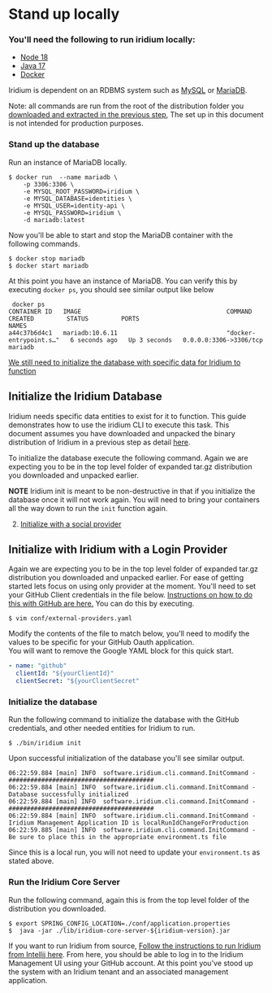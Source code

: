 # Stand up locally

### You'll need the following to run iridium locally:
* [Node 18](https://nodejs.org/en)
* [Java 17](https://adoptium.net/temurin/releases/)
* [Docker](https://docs.docker.com/)

Iridium is dependent on an RDBMS system such as [MySQL](https://www.mysql.com/) or [MariaDB](https://mariadb.org/).

Note: all commands are run from the root of the distribution folder you [downloaded and extracted in the previous step](1.Install-the-CLI.md),
The set up in this document is not intended for production purposes.

### Stand up the database

Run an instance of MariaDB locally. 
```shell
$ docker run  --name mariadb \
    -p 3306:3306 \
    -e MYSQL_ROOT_PASSWORD=iridium \
    -e MYSQL_DATABASE=identities \
    -e MYSQL_USER=identity-api \
    -e MYSQL_PASSWORD=iridium \
    -d mariadb:latest
```
Now you'll be able to start and stop the MariaDB container with the following commands.
```shell
$ docker stop mariadb
$ docker start mariadb
```


At this point you have an instance of MariaDB.
You can verify this by executing `docker ps`, you should see similar output like below
```shell
 docker ps
CONTAINER ID   IMAGE                                        COMMAND                  CREATED         STATUS         PORTS                                        NAMES
a44c37b6d4c1   mariadb:10.6.11                              "docker-entrypoint.s…"   6 seconds ago   Up 3 seconds   0.0.0.0:3306->3306/tcp                       mariadb
```



[We still need to initialize the database with specific data for Iridium to function](#initialize-the-iridium-database)

## Initialize the Iridium Database

Iridium needs specific data entities to exist for it to function. This guide demonstrates how to use the iridium CLI
to execute this task.  This document assumes you have downloaded and unpacked the binary distribution of Iridium in a
previous step as detail [here](1.Install-the-CLI.md).

To initialize the database execute the following command.  Again we are expecting you to be in the top level folder of
expanded tar.gz distribution you downloaded and unpacked earlier.

**NOTE**
Iridium init is meant to be non-destructive in that if you initialize the database once it will not work again.  You will need to bring your 
containers all the way down to run the `init` function again. 

2. [Initialize with a social provider](#initialize-with-iridium-with-the-github-login-provider)

## Initialize with Iridium with a Login Provider

Again we are expecting you to be in the top level folder of
expanded tar.gz distribution you downloaded and unpacked earlier. For ease of getting started lets focus on using only provider at the moment.
You'll need to set your GitHub Client credentials in the file below.  [Instructions on how to do this with GitHub are here.](../5.-External-Identity-Providers/create-github-application.md)  You can do this by executing. 
```shell
$ vim conf/external-providers.yaml
```
Modify the contents of the file to match below, you'll need to modify the values to be specific for your GitHub Oauth application.  
You will want to remove the Google YAML block for this quick start. 
```yaml
- name: "github"
  clientId: "${yourClientId}"
  clientSecret: "${yourClientSecret"
```

### Initialize the database

Run the following command to initialize the database with the GitHub credentials, and other needed entities for Iridium to run.

```shell
$ ./bin/iridium init 
```
Upon successful initialization of the database you'll see similar output.  
```shell
06:22:59.884 [main] INFO  software.iridium.cli.command.InitCommand - ########################################
06:22:59.884 [main] INFO  software.iridium.cli.command.InitCommand - Database successfully initialized
06:22:59.884 [main] INFO  software.iridium.cli.command.InitCommand - ########################################
06:22:59.884 [main] INFO  software.iridium.cli.command.InitCommand - Iridium Management Application ID is localRunIdChangeForProduction
06:22:59.885 [main] INFO  software.iridium.cli.command.InitCommand - Be sure to place this in the appropriate environment.ts file
```
Since this is a local run, you will not need to update your `environment.ts` as stated above.

### Run the Iridium Core Server
Run the following command, again this is from the top level folder of the distribution you downloaded.
```
$ export SPRING_CONFIG_LOCATION=./conf/application.properties
$  java -jar ./lib/iridium-core-server-${iridium-version}.jar
```
If you want to run Iridium from source, [Follow the instructions to run Iridium from Intellij here](developing-with-intellij.md). 
From here, you should be able to log in to the Iridium Management UI using your GitHub account. At this point you've
stood up the system with an Iridium tenant and an associated management application. 









 


